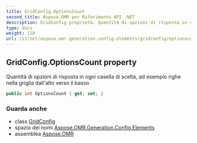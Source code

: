 ```yaml
---
title: GridConfig.OptionsCount
second_title: Aspose.OMR per Riferimento API .NET
description: GridConfig proprietà. Quantità di opzioni di risposta in ogni casella di scelta ad esempio righe nella griglia dallalto verso il basso
type: docs
weight: 110
url: /it/net/aspose.omr.generation.config.elements/gridconfig/optionscount/
---
```

## GridConfig.OptionsCount property

Quantità di opzioni di risposta in ogni casella di scelta, ad esempio righe nella griglia dall'alto verso il basso

```csharp
public int OptionsCount { get; set; }
```

### Guarda anche

* class [GridConfig](../)
* spazio dei nomi [Aspose.OMR.Generation.Config.Elements](../../gridconfig/)
* assemblea [Aspose.OMR](../../../)


